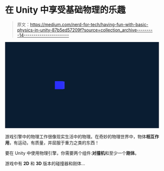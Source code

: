 # 在 Unity 中享受基础物理的乐趣

> 原文：<https://medium.com/nerd-for-tech/having-fun-with-basic-physics-in-unity-87b5ed57209f?source=collection_archive---------14----------------------->

![](img/06c54cb9332a66422a2786d920f520d5.png)

游戏引擎中的物理工作很像现实生活中的物理。在奇妙的物理世界中，物体**相互作用**，有运动，有质量，并屈服于重力之类的东西！

要在 Unity 中使用物理引擎，你需要两个组件:**对撞机**和至少一个**刚体**。

游戏中有 **2D** 和 **3D** 版本的碰撞器和刚体…